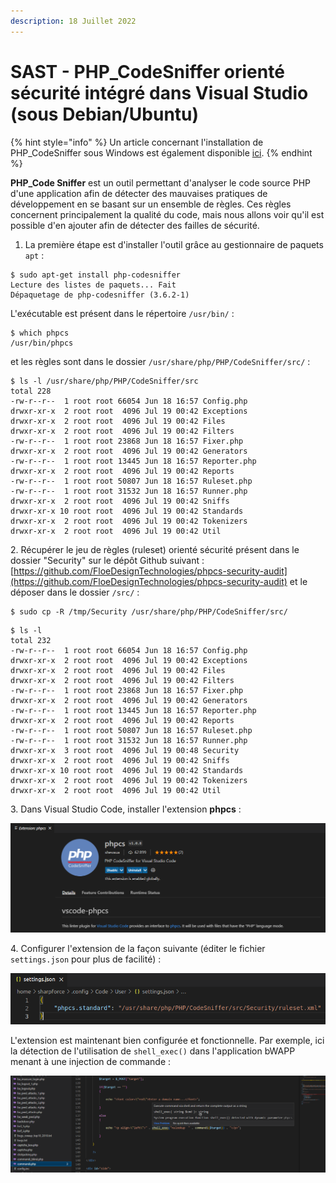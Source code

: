 ```yaml
---
description: 18 Juillet 2022
---
```


# SAST - PHP\_CodeSniffer orienté sécurité intégré dans Visual Studio (sous Debian/Ubuntu)

{% hint style="info" %}
Un article concernant l'installation de PHP\_CodeSniffer sous Windows est également disponible [ici](https://sharpforce.gitbook.io/cybersecurity/mon-blog/2022/juillet/sast-php\_codesniffer-oriente-securite-integre-dans-visual-studio-sous-windows).
{% endhint %}

**PHP\_Code Sniffer** est un outil permettant d'analyser le code source PHP d'une application afin de détecter des mauvaises pratiques de développement en se basant sur un ensemble de règles. Ces règles concernent principalement la qualité du code, mais nous allons voir qu'il est possible d'en ajouter afin de détecter des failles de sécurité.

1. La première étape est d'installer l'outil grâce au gestionnaire de paquets `apt` :&#x20;

```shell-session
$ sudo apt-get install php-codesniffer
Lecture des listes de paquets... Fait
Dépaquetage de php-codesniffer (3.6.2-1)
```

L'exécutable est présent dans le répertoire `/usr/bin/` :&#x20;

```shell-session
$ which phpcs
/usr/bin/phpcs
```

et les règles sont dans le dossier `/usr/share/php/PHP/CodeSniffer/src/` :&#x20;

```shell-session
$ ls -l /usr/share/php/PHP/CodeSniffer/src
total 228
-rw-r--r--  1 root root 66054 Jun 18 16:57 Config.php
drwxr-xr-x  2 root root  4096 Jul 19 00:42 Exceptions
drwxr-xr-x  2 root root  4096 Jul 19 00:42 Files
drwxr-xr-x  2 root root  4096 Jul 19 00:42 Filters
-rw-r--r--  1 root root 23868 Jun 18 16:57 Fixer.php
drwxr-xr-x  2 root root  4096 Jul 19 00:42 Generators
-rw-r--r--  1 root root 13445 Jun 18 16:57 Reporter.php
drwxr-xr-x  2 root root  4096 Jul 19 00:42 Reports
-rw-r--r--  1 root root 50807 Jun 18 16:57 Ruleset.php
-rw-r--r--  1 root root 31532 Jun 18 16:57 Runner.php
drwxr-xr-x  2 root root  4096 Jul 19 00:42 Sniffs
drwxr-xr-x 10 root root  4096 Jul 19 00:42 Standards
drwxr-xr-x  2 root root  4096 Jul 19 00:42 Tokenizers
drwxr-xr-x  2 root root  4096 Jul 19 00:42 Util
```

2\. Récupérer le jeu de règles (ruleset) orienté sécurité présent dans le dossier "Security" sur le dépôt Github suivant : [https://github.com/FloeDesignTechnologies/phpcs-security-audit](https://github.com/FloeDesignTechnologies/phpcs-security-audit) et le déposer dans le dossier `/src/` :&#x20;

```shell-session
$ sudo cp -R /tmp/Security /usr/share/php/PHP/CodeSniffer/src/
```

```shell-session
$ ls -l
total 232
-rw-r--r--  1 root root 66054 Jun 18 16:57 Config.php
drwxr-xr-x  2 root root  4096 Jul 19 00:42 Exceptions
drwxr-xr-x  2 root root  4096 Jul 19 00:42 Files
drwxr-xr-x  2 root root  4096 Jul 19 00:42 Filters
-rw-r--r--  1 root root 23868 Jun 18 16:57 Fixer.php
drwxr-xr-x  2 root root  4096 Jul 19 00:42 Generators
-rw-r--r--  1 root root 13445 Jun 18 16:57 Reporter.php
drwxr-xr-x  2 root root  4096 Jul 19 00:42 Reports
-rw-r--r--  1 root root 50807 Jun 18 16:57 Ruleset.php
-rw-r--r--  1 root root 31532 Jun 18 16:57 Runner.php
drwxr-xr-x  3 root root  4096 Jul 19 00:48 Security
drwxr-xr-x  2 root root  4096 Jul 19 00:42 Sniffs
drwxr-xr-x 10 root root  4096 Jul 19 00:42 Standards
drwxr-xr-x  2 root root  4096 Jul 19 00:42 Tokenizers
drwxr-xr-x  2 root root  4096 Jul 19 00:42 Util
```

3\. Dans Visual Studio Code, installer l'extension **phpcs** :&#x20;

![](<../../../.gitbook/assets/image (27) (2).png>)

4\. Configurer l'extension de la façon suivante (éditer le fichier `settings.json` pour plus de facilité) :&#x20;

![](<../../../.gitbook/assets/image (27) (1).png>)

L'extension est maintenant bien configurée et fonctionnelle. Par exemple, ici la détection de l'utilisation de `shell_exec()` dans l'application bWAPP menant à une injection de commande :&#x20;

![](<../../../.gitbook/assets/image (23) (1) (1).png>)
